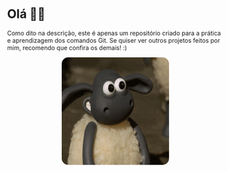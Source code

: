 <h1> Olá 🐱‍👤</h1>
<p> Como dito na descrição, este é apenas um repositório criado para a prática e aprendizagem dos comandos Git.  
Se quiser ver outros projetos feitos por mim, recomendo que confira os demais! :)</p>


<p align="center">
  <a href="https://github.com/RikeGIT/praticando-git">
    <img src="imgs/joinha.gif" width="250" height="250" style="border-radius: 15px;" alt="Gif de joinha">
  </a>
</p>
